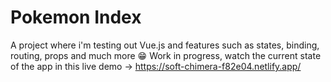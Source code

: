 # Pokemon Index
A project where i'm testing out Vue.js and features such as states, binding, routing, props and much more 😁
Work in progress, watch the current state of the app in this live demo -> https://soft-chimera-f82e04.netlify.app/

